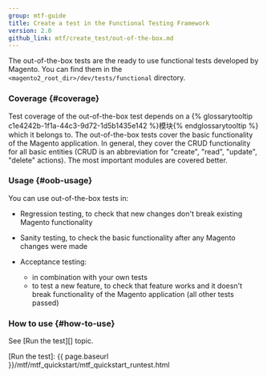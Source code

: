 ```yaml
---
group: mtf-guide
title: Create a test in the Functional Testing Framework
version: 2.0
github_link: mtf/create_test/out-of-the-box.md
---
```


The out-of-the-box tests are the ready to use functional tests developed by Magento. You can find them in the `<magento2_root_dir>/dev/tests/functional` directory.

### Coverage {#coverage}

Test coverage of the out-of-the-box test depends on a {% glossarytooltip c1e4242b-1f1a-44c3-9d72-1d5b1435e142 %}模块{% endglossarytooltip %} which it belongs to. The out-of-the-box tests cover the basic functionality of the Magento application. In general, they cover the CRUD functionality for all basic entities (CRUD is an abbreviation for "create", "read", "update", "delete" actions). The most important modules are covered better.

### Usage {#oob-usage}

You can use out-of-the-box tests in:

- Regression testing, to check that new changes don't break existing Magento functionality
    
- Sanity testing, to check the basic functionality after any Magento changes were made
    
- Acceptance testing: 
    - in combination with your own tests
    - to test a new feature, to check that feature works and it doesn't break functionality of the Magento application (all other tests passed)
 
### How to use {#how-to-use}

See [Run the test][] topic.

<!-- LINK DEFINITIONS -->

[Run the test]: {{ page.baseurl }}/mtf/mtf_quickstart/mtf_quickstart_runtest.html
